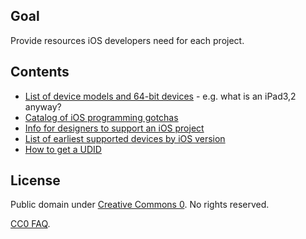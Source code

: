 ## Goal

Provide resources iOS developers need for each project.

## Contents

- [List of device models and 64-bit devices](devices.md) - e.g. what is an iPad3,2 anyway?
- [Catalog of iOS programming gotchas](gotchas.md)
- [Info for designers to support an iOS project](info-for-designers.md)
- [List of earliest supported devices by iOS version](support.md)
- [How to get a UDID](udid.md)

## License

Public domain under [Creative Commons 0](http://creativecommons.org/publicdomain/zero/1.0/). No rights reserved.

[CC0 FAQ](http://wiki.creativecommons.org/CC0_FAQ).
